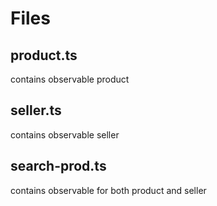 # Files

## product.ts

contains observable product

## seller.ts

contains observable seller

## search-prod.ts

contains observable for both product and seller